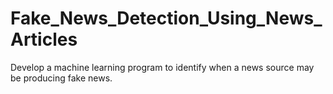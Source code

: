 # Fake_News_Detection_Using_News_Articles
Develop a machine learning program to identify when a news source may be producing fake news. 

